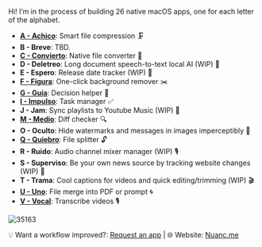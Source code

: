 Hi! I’m in the process of building 26 native macOS apps, one for each letter of the alphabet.

- [**A - Achico**](https://github.com/nuance-dev/achico): Smart file compression 🗜️
- **B - Breve**: TBD.
- [**C - Convierto**](https://github.com/nuance-dev/convierto): Native file converter 🧪
- **D - Deletreo**: Long document speech-to-text local AI (WIP) 📢
- **E - Espero**: Release date tracker (WIP) 📆
- [**F - Figura**](https://github.com/nuance-dev/figura): One-click background remover ✂️
- [**G - Guía**](https://github.com/nuance-dev/guia): Decision helper 🤔
- [**I - Impulso**](https://github.com/nuance-devimpulso): Task manager ✅
- **J - Jam**: Sync playlists to Youtube Music (WIP) 📆
- [**M - Medio**](https://github.com/nuance-dev/medio): Diff checker 🔍
- **O - Oculto**: Hide watermarks and messages in images imperceptibly 🫥
- [**Q - Quiebro**](https://github.com/nuance-dev/quiebro): File splitter 🔓
- **R - Ruido**: Audio channel mixer manager (WIP) 🎙️
- **S - Superviso**: Be your own news source by tracking website changes (WIP) 📑
- **T - Trama**: Cool captions for videos and quick editing/trimming (WIP) 🎬
- [**U - Uno**](https://github.com/nuance-dev/uno): File merge into PDF or prompt 🌀 
- [**V - Vocal**](https://github.com/nuance-dev/vocal): Transcribe videos 🎙️

![35163](https://github.com/user-attachments/assets/8626d56a-4b45-48bf-8545-1f283ebd69c7)

💡 Want a workflow improved?: [Request an app](https://github.com/nuance-dev/nuance/discussions/categories/ideas)  | 🌐 Website: [Nuanc.me](https://nuanc.me)
